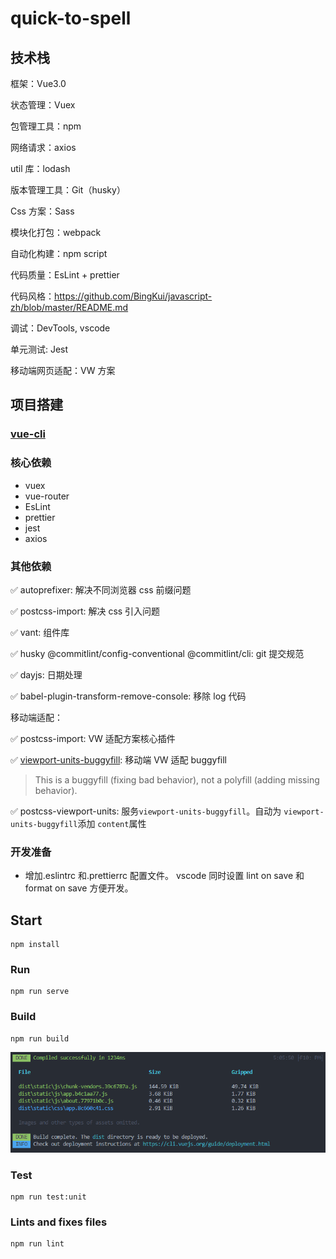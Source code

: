 # quick-to-spell

## 技术栈

框架：Vue3.0

状态管理：Vuex

包管理工具：npm

网络请求：axios

util 库：lodash

版本管理工具：Git（husky）

Css 方案：Sass

模块化打包：webpack

自动化构建：npm script

代码质量：EsLint + prettier

代码风格：https://github.com/BingKui/javascript-zh/blob/master/README.md

调试：DevTools, vscode

单元测试: Jest

移动端网页适配：VW 方案

## 项目搭建

### [vue-cli](https://cli.vuejs.org/zh/guide/creating-a-project.html#vue-create)

### 核心依赖

- vuex
- vue-router
- EsLint
- prettier
- jest
- axios

### 其他依赖

✅ autoprefixer: 解决不同浏览器 css 前缀问题

✅ postcss-import: 解决 css 引入问题

✅ vant: 组件库

✅ husky @commitlint/config-conventional @commitlint/cli: git 提交规范

✅ dayjs: 日期处理

✅ babel-plugin-transform-remove-console: 移除 log 代码

移动端适配：

✅ postcss-import: VW 适配方案核心插件

✅ [viewport-units-buggyfill](https://github.com/rodneyrehm/viewport-units-buggyfill): 移动端 VW 适配 buggyfill

> This is a buggyfill (fixing bad behavior), not a polyfill (adding missing behavior).

✅ postcss-viewport-units: 服务`viewport-units-buggyfill`。自动为 `viewport-units-buggyfill`添加 `content`属性

### 开发准备

- 增加.eslintrc 和.prettierrc 配置文件。
  vscode 同时设置 lint on save 和 format on save 方便开发。

## Start

```
npm install
```

### Run

```
npm run serve
```

### Build

```
npm run build
```

![build](build.png)

### Test

```
npm run test:unit
```

### Lints and fixes files

```
npm run lint
```
